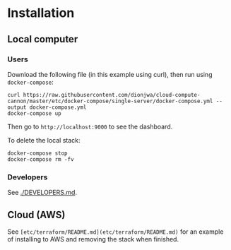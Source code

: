 # Installation

## Local computer

### Users

Download the following file (in this example using curl), then run using `docker-compose`:

	curl https://raw.githubusercontent.com/dionjwa/cloud-compute-cannon/master/etc/docker-compose/single-server/docker-compose.yml --output docker-compose.yml
	docker-compose up

Then go to `http://localhost:9000` to see the dashboard.

To delete the local stack:

	docker-compose stop
	docker-compose rm -fv

### Developers

See [./DEVELOPERS.md](./DEVELOPERS.md).

## Cloud (AWS)

See `[etc/terraform/README.md](etc/terraform/README.md)` for an example of installing to AWS and removing the stack when finished.
